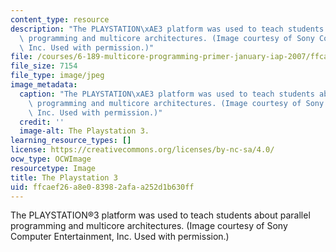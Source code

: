 ```yaml
---
content_type: resource
description: "The PLAYSTATION\xAE3 platform was used to teach students about parallel\
  \ programming and multicore architectures. (Image courtesy of Sony Computer Entertainment,\
  \ Inc. Used with permission.)"
file: /courses/6-189-multicore-programming-primer-january-iap-2007/ffcaef26a8e083982afaa252d1b630ff_6-189iap07-th.jpg
file_size: 7154
file_type: image/jpeg
image_metadata:
  caption: "The PLAYSTATION\xAE3 platform was used to teach students about parallel\
    \ programming and multicore architectures. (Image courtesy of Sony Computer Entertainment,\
    \ Inc. Used with permission.)"
  credit: ''
  image-alt: The Playstation 3.
learning_resource_types: []
license: https://creativecommons.org/licenses/by-nc-sa/4.0/
ocw_type: OCWImage
resourcetype: Image
title: The Playstation 3
uid: ffcaef26-a8e0-8398-2afa-a252d1b630ff
---
```

The PLAYSTATION®3 platform was used to teach students about parallel programming and multicore architectures. (Image courtesy of Sony Computer Entertainment, Inc. Used with permission.)